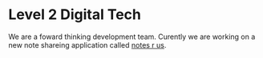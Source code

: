# Level 2 Digital Tech
We are a foward thinking development team. Curently we are working on a new note shareing application called [notes r us](https://github.com/l2dit/NotesRUs).
